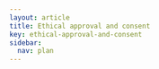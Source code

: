 ```yaml
---
layout: article
title: Ethical approval and consent
key: ethical-approval-and-consent
sidebar:
  nav: plan
---
```

